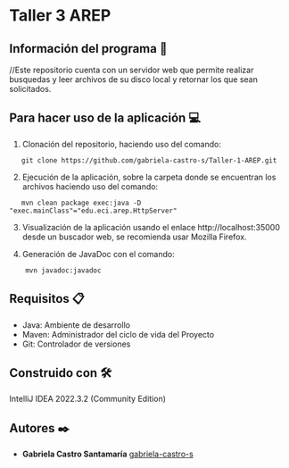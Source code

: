 # Taller 3 AREP

## Información del programa 💾

//Este repositorio cuenta con un servidor web que permite realizar busquedas y leer archivos de su disco local y retornar los que sean solicitados.

## Para hacer uso de la aplicación 💻

1. Clonación del repositorio, haciendo uso del comando:
```
   git clone https://github.com/gabriela-castro-s/Taller-1-AREP.git
```
2. Ejecución de la aplicación, sobre la carpeta donde se encuentran los archivos haciendo uso del comando:
```
   mvn clean package exec:java -D "exec.mainClass"="edu.eci.arep.HttpServer"
```
3. Visualización de la aplicación usando el enlace http://localhost:35000 desde un buscador web, se recomienda usar Mozilla Firefox.

4. Generación de JavaDoc con el comando:
```
    mvn javadoc:javadoc
```
## Requisitos 📋
- Java: Ambiente de desarrollo
- Maven: Administrador del ciclo de vida del Proyecto
- Git: Controlador de versiones

## Construido con 🛠️

IntelliJ IDEA 2022.3.2 (Community Edition)

## Autores ✒️

* **Gabriela Castro Santamaría** [gabriela-castro-s](https://github.com/gabriela-castro-s) 